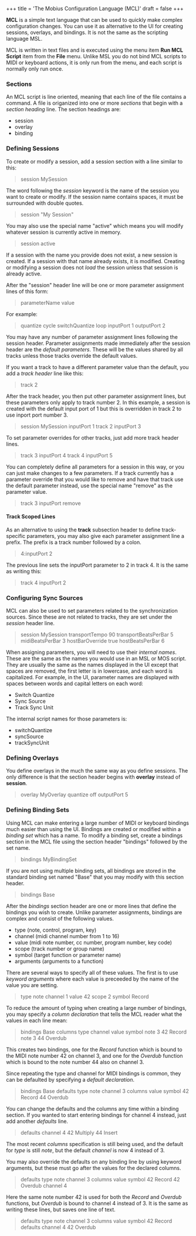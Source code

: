+++
title = 'The Mobius Configuration Language (MCL)'
draft = false
+++

**MCL** is a simple text language that can be used to quickly make complex configuration changes.
You can use  it as alternative to the UI for creating sessions, overlays, and bindings.  It is not the
same as the scripting language MSL.

MCL is written in text files and is executed using the menu item **Run MCL Script** item from the **File** menu.  Unlike MSL you do not bind MCL scripts to MIDI or keyboard actions, it is only run from the menu, and each script is normally only run once.

### Sections

An MCL script is line oriented, meaning that each line of the file contains a command.  A file is origanized into one or more *sections* that begin with a *section heading* line.  The section headings are:

* session
* overlay
* binding

### Defining Sessions

To create or modify a session, add a session section with a line similar to this:

> session MySession

The word following the *session* keyword is the name of the session you want to create or modify.
If the session name contains spaces, it must be surrounded with double quotes.

> session "My Session"

You may also use the special name "active" which means you will modify whatever session
is currently active in memory.

> session active

If a session with the name you provide does not exist, a new session is created.  If a session
with that name already exists, it is modified.  Creating or modifying a session does not *load*
the session unless that session is already active.

After the "session" header line will be one or more parameter assignment lines of this form:

> parameterName value

For example:

> quantize cycle
> switchQuantize loop
> inputPort 1
> outputPort 2

You may have any number of parameter assignment lines following the session header.  Parameter
assignments made immediately after the session header are the *default parameters*.  These will be
the values shared by all tracks unless those tracks override the default values.

If you want a track to have a different parameter value than the default, you add a *track header*
line like this:

> track 2

After the track header, you then put other parameter assignment lines, but these parameters
only apply to track number 2.  In this example, a session is created with the default input port
of 1 but this is overridden in track 2 to use inport port number 3.

> session MySession
> inputPort 1
> track 2
> inputPort 3

To set parameter overrides for other tracks, just add more track header lines.

> track 3
> inputPort 4
> track 4
> inputPort 5

You can completely define all parameters for a session in this way, or you can just make changes
to a few parameters.  If a track currently has a parameter override that you would like to remove
and have that track use the default parameter instead, use the special name "remove" as the
parameter value.

> track 3
> inputPort remove

#### Track Scoped Lines

As an alternative to using the **track** subsection header to define track-specific parameters,
you may also give each parameter assignment line a prefix.  The prefix is a track number followed
by a colon.

> 4:inputPort 2

The previous line sets the inputPort parameter to 2 in track 4.  It is the same as writing this:

> track 4
> inputPort 2

### Configuring Sync Sources

MCL can also be used to set parameters related to the synchronization sources.  Since these are
not related to tracks, they are set under the *session* header line.

> session MySession
> transportTempo 90
> transportBeatsPerBar 5
> midiBeatsPerBar 3
> hostBarOverride true
> hostBeatsPerBar 6

When assigning parameters, you will need to use their *internal names*.  These are the same as
the names you would use in an MSL or MOS script.  They are usually the same as the names displayed
in the UI except that spaces are removed, the first letter is in lowercase, and each word is capitalized.  For example, in the UI, parameter names are displayed with spaces between words and capital letters on each word:

* Switch Quantize
* Sync Source
* Track Sync Unit

The internal script names for those parameters is:

* switchQuantize
* syncSource
* trackSyncUnit

### Defining Overlays

You define overlays in the much the same way as you define sessions.  The only difference is
that the section header begins with **overlay** instead of **session**.

> overlay MyOverlay
> quantize off
> outputPort 5

### Defining Binding Sets

Using MCL can make entering a large number of MIDI or keyboard bindings much easier than using the UI.
Bindings are created or modified within a *binding set* which has a name.  To modify a binding set,
create a bindings section in the MCL file using the section header "bindings" followed by the set name.

> bindings MyBindingSet

If you are not using multiple binding sets, all bindings are stored in the standard binding
set named "Base" that you may modify with this section header.

> bindings Base

After the *bindings* section header are one or more lines that define the bindings you wish to create.  Unlike parameter assignments, bindings are complex and consist of the following values.

* type (note, control, program, key)
* channel (midi channel number from 1 to 16)
* value (midi note number, cc number, program number, key code)
* scope (track number or group name)
* symbol (target function or parameter name)
* arguments (arguments to a function)

There are several ways to specify all of these values.  The first is to use *keyword arguments*
where each value is preceeded by the name of the value you are setting.

> type note channel 1 value 42 scope 2 symbol Record

To reduce the amount of typing when creating a large number of bindings, you may specify a
*column declaration* that tells the MCL reader what the values in each line mean:

> bindings Base
> columns type channel value symbol
> note 3 42 Record
> note 3 44 Overdub

This creates two bindings, one for the *Record* function which is bound to the MIDI note number 42 on channel 3, and one for the *Overdub* function which is bound to the note number 44 also on channel 3.

Since repeating the type and channel for MIDI bindings is common, they can be defaulted by specifying
a *default declaration*.

> bindings Base
> defaults type note channel 3
> columns value symbol
> 42 Record
> 44 Overdub

You can change the defaults and the columns any time within a binding section.  If you wanted
to start entering bindings for channel 4 instead, just add another *defaults* line.

> defaults channel 4
> 42 Multiply
> 44 Insert

The most recent *columns* specification is still being used, and the default for *type* is
still *note*, but the default *channel* is now 4 instead of 3.

You may also override the defaults on any binding line by using keyword arguments, but
these must go after the values for the declared columns.

> defaults type note channel 3
> columns value symbol
> 42 Record
> 42 Overdub channel 4

Here the same note number 42 is used for both the *Record* and *Overdub* functions, but *Overdub*
is bound to channel 4 instead of 3.  It is the same as writing these lines, but saves one line of text.

> defaults type note channel 3
> columns value symbol
> 42 Record
> defaults channel 4
> 42 Overdub











